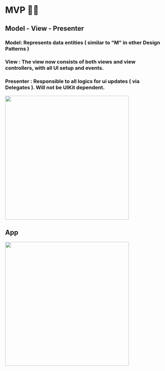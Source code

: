 # MVP 🤟🏽
## Model - View - Presenter

### Model: Represents data entities ( similar to "M" in other Design Patterns )
### View : The view now consists of both views and view controllers, with all UI setup and events.
### Presenter : Responsible to all logics for ui updates ( via Delegates ). Will not be UIKit dependent.


<img src="https://user-images.githubusercontent.com/34096743/143577304-1d030057-9263-4c52-b306-4fcc01550ff4.png" width="400">

## App 

<img src="https://user-images.githubusercontent.com/34096743/143577061-f8babf36-87fa-4d6b-a179-35b9d96f885a.png" width="400">
